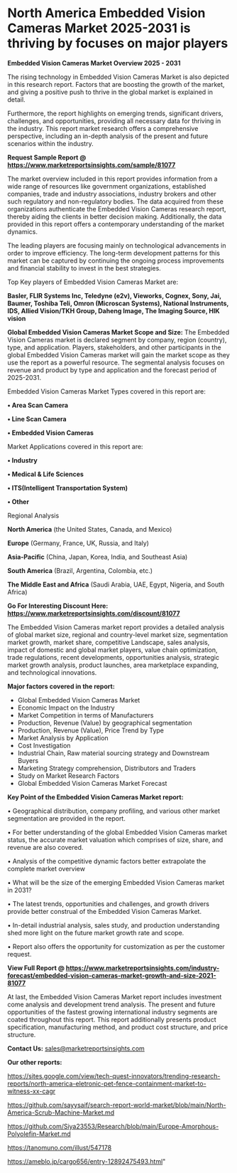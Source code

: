 # North America Embedded Vision Cameras Market 2025-2031 is thriving by focuses on major players

<Strong> Embedded Vision Cameras Market Overview 2025 - 2031</strong>

The rising technology in Embedded Vision Cameras Market is also depicted in this research report. Factors that are boosting the growth of the market, and giving a positive push to thrive in the global market is explained in detail.

Furthermore, the report highlights on emerging trends, significant drivers, challenges, and opportunities, providing all necessary data for thriving in the industry. This report market research offers a comprehensive perspective, including an in-depth analysis of the present and future scenarios within the industry.

<strong>Request Sample Report @ <a href=https://www.marketreportsinsights.com/sample/81077>https://www.marketreportsinsights.com/sample/81077</a></strong>

The market overview included in this report provides information from a wide range of resources like government organizations, established companies, trade and industry associations, industry brokers and other such regulatory and non-regulatory bodies. The data acquired from these organizations authenticate the Embedded Vision Cameras research report, thereby aiding the clients in better decision making. Additionally, the data provided in this report offers a contemporary understanding of the market dynamics.

The leading players are focusing mainly on technological advancements in order to improve efficiency. The long-term development patterns for this market can be captured by continuing the ongoing process improvements and financial stability to invest in the best strategies.

Top Key players of Embedded Vision Cameras Market are:

<strong>Basler, FLIR Systems Inc, Teledyne (e2v), Vieworks, Cognex, Sony, Jai, Baumer, Toshiba Teli, Omron (Microscan Systems), National Instruments, IDS, Allied Vision/TKH Group, Daheng Image, The Imaging Source, HIK vision</strong>

<strong><b>Global Embedded Vision Cameras Market Scope and Size:</b></strong>
The Embedded Vision Cameras market is declared segment by company, region (country), type, and application. Players, stakeholders, and other participants in the global Embedded Vision Cameras market will gain the market scope as they use the report as a powerful resource. The segmental analysis focuses on revenue and product by type and application and the forecast period of 2025-2031.

Embedded Vision Cameras Market Types covered in this report are:

<strong>• Area Scan Camera

• Line Scan Camera

• Embedded Vision Cameras</strong>

Market Applications covered in this report are:

<strong>• Industry

• Medical & Life Sciences

• ITS(Intelligent Transportation System)

• Other</strong> 

Regional Analysis

<strong>North America</strong> (the United States, Canada, and Mexico)

<strong>Europe</strong> (Germany, France, UK, Russia, and Italy)

<strong>Asia-Pacific</strong> (China, Japan, Korea, India, and Southeast Asia)

<strong>South America</strong> (Brazil, Argentina, Colombia, etc.)

<strong>The Middle East and Africa</strong> (Saudi Arabia, UAE, Egypt, Nigeria, and South Africa)

<strong>Go For Interesting Discount Here: <a href=https://www.marketreportsinsights.com/discount/81077>https://www.marketreportsinsights.com/discount/81077</a></strong>

The Embedded Vision Cameras market report provides a detailed analysis of global market size, regional and country-level market size, segmentation market growth, market share, competitive Landscape, sales analysis, impact of domestic and global market players, value chain optimization, trade regulations, recent developments, opportunities analysis, strategic market growth analysis, product launches, area marketplace expanding, and technological innovations.

<strong><b>Major factors covered in the report:</b></strong>
<ul>
  <li>Global Embedded Vision Cameras Market </li>
  <li>Economic Impact on the Industry</li>
  <li>Market Competition in terms of Manufacturers</li>
  <li>Production, Revenue (Value) by geographical segmentation</li>
  <li>Production, Revenue (Value), Price Trend by Type</li>
  <li>Market Analysis by Application</li>
  <li>Cost Investigation</li>
  <li>Industrial Chain, Raw material sourcing strategy and Downstream Buyers</li>
  <li>Marketing Strategy comprehension, Distributors and Traders</li>
  <li>Study on Market Research Factors</li>
  <li>Global Embedded Vision Cameras Market Forecast</li>
</ul>

<strong><b>Key Point of the Embedded Vision Cameras Market report:</b></strong>

• Geographical distribution, company profiling, and various other market segmentation are provided in the report.

• For better understanding of the global Embedded Vision Cameras market status, the accurate market valuation which comprises of size, share, and revenue are also covered.

• Analysis of the competitive dynamic factors better extrapolate the complete market overview

• What will be the size of the emerging Embedded Vision Cameras market in 2031?

• The latest trends, opportunities and challenges, and growth drivers provide better construal of the Embedded Vision Cameras Market.

• In-detail industrial analysis, sales study, and production understanding shed more light on the future market growth rate and scope.

• Report also offers the opportunity for customization as per the customer request.

<strong><b>View Full Report @ <a href=https://www.marketreportsinsights.com/industry-forecast/embedded-vision-cameras-market-growth-and-size-2021-81077>https://www.marketreportsinsights.com/industry-forecast/embedded-vision-cameras-market-growth-and-size-2021-81077</a></b></strong>


At last, the Embedded Vision Cameras Market report includes investment come analysis and development trend analysis. The present and future opportunities of the fastest growing international industry segments are coated throughout this report. This report additionally presents product specification, manufacturing method, and product cost structure, and price structure.

<strong>Contact Us:</strong>
sales@marketreportsinsights.com

<strong>Our other reports:</strong>

<a href=https://sites.google.com/view/tech-quest-innovators/trending-research-reports/north-america-eletronic-pet-fence-containment-market-to-witness-xx-cagr>https://sites.google.com/view/tech-quest-innovators/trending-research-reports/north-america-eletronic-pet-fence-containment-market-to-witness-xx-cagr</a>

<a href=https://github.com/sayysaif/search-report-world-market/blob/main/North-America-Scrub-Machine-Market.md>https://github.com/sayysaif/search-report-world-market/blob/main/North-America-Scrub-Machine-Market.md</a>

<a href=https://github.com/Siya23553/Research/blob/main/Europe-Amorphous-Polyolefin-Market.md>https://github.com/Siya23553/Research/blob/main/Europe-Amorphous-Polyolefin-Market.md</a>

<a href=https://tanomuno.com/illust/547178>https://tanomuno.com/illust/547178</a>

<a href=https://ameblo.jp/cargo656/entry-12892475493.html>https://ameblo.jp/cargo656/entry-12892475493.html</a>"
